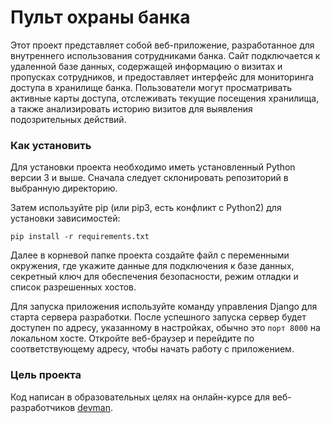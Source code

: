# Пульт охраны банка

Этот проект представляет собой веб-приложение, разработанное для внутреннего использования сотрудниками банка. 
Сайт подключается к удаленной базе данных, содержащей информацию о визитах и пропусках сотрудников, 
и предоставляет интерфейс для мониторинга доступа в хранилище банка. Пользователи могут просматривать активные карты доступа, 
отслеживать текущие посещения хранилища, а также анализировать историю визитов для выявления подозрительных действий.

### Как установить
Для установки проекта необходимо иметь установленный Python версии 3 и выше. Сначала следует склонировать репозиторий в выбранную директорию.

Затем используйте pip (или pip3, есть конфликт с Python2) для установки зависимостей:

```pip install -r requirements.txt```

Далее в корневой папке проекта создайте файл с переменными окружения, где укажите данные для подключения к базе данных, секретный
ключ для обеспечения безопасности, режим отладки и список разрешенных хостов.

Для запуска приложения используйте команду управления Django для старта сервера разработки. После успешного запуска сервер
будет доступен по адресу, указанному в настройках, обычно это ```порт 8000``` на локальном хосте. Откройте веб-браузер и перейдите
по соответствующему адресу, чтобы начать работу с приложением.

### Цель проекта

Код написан в образовательных целях на онлайн-курсе для веб-разработчиков [devman](https://dvmn.org/).
